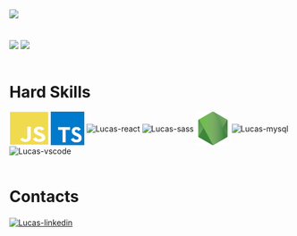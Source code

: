 <img align="center" src="https://user-images.githubusercontent.com/92965549/187088225-1053b70d-0eeb-458a-ae8d-9a56b6dd4108.png">
<h1></h1>
<div>
  <a href="https://github.com/llucasGabriel/NETADMIN-Central-de-Atendimento"><img width="400px" src="https://user-images.githubusercontent.com/92965549/187087347-fe065a85-06c3-4585-800b-0a7a160438e5.png"/></a>
  <img width="340px" src="https://github-readme-stats.vercel.app/api/top-langs/?username=llucasGabriel&layout=compact&hide_border=true&langs_count=7&theme=dracula"/>
</div>
  <div><br>
  <h1>Hard Skills</h1>
  <img align="center" alt="Lucas-Js" height="60" width="70" src="https://raw.githubusercontent.com/devicons/devicon/master/icons/javascript/javascript-plain.svg">
  <img align="center" alt="Lucas-Ts" height="60" width="60" src="https://github.com/Lucas-GabrielDev/Lucas-GabrielDev/blob/main/img/typescript.png">
  <img align="center" alt="Lucas-react" height="60" width="66" src="https://user-images.githubusercontent.com/92965549/187088483-7b88d2e4-095c-40ad-bafa-95530faf28db.png">
  <img align="center" alt="Lucas-sass" height="60" width="60" src="https://user-images.githubusercontent.com/92965549/187088486-99c3695c-95e4-4990-8425-dc0983122a2a.png">
  <img align="center" alt="Lucas-node" height="60" width="60" src="https://github.com/Lucas-GabrielDev/Lucas-GabrielDev/blob/main/img/node.png">
  <img align="center" alt="Lucas-mysql" height="65" width="75" src="https://user-images.githubusercontent.com/92965549/180613504-38e762e9-0277-462a-a967-f7976519a8d4.svg">
  <img align="center" alt="Lucas-vscode" height="65" width="75" src="https://user-images.githubusercontent.com/92965549/180613509-1e20ccde-a6c0-467f-8b97-0a7f41b9eb44.svg">
</div>
 <div><br>
  <h1>Contacts</h1>
  <a href="https://www.linkedin.com/in/llucas-gabriel/"><img align="center" alt="Lucas-linkedin" src="https://user-images.githubusercontent.com/92965549/180613610-87001db9-f13f-4115-9e74-6dda4192ef9f.svg"></a>
</div>
